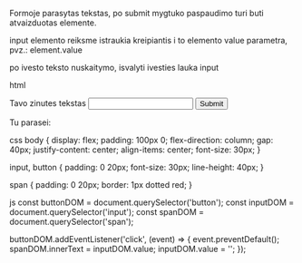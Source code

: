 Formoje parasytas tekstas, po submit mygtuko paspaudimo turi buti atvaizduotas <span> elemente.

input elemento reiksme istraukia kreipiantis i to elemento value parametra, pvz.: element.value

po ivesto teksto nuskaitymo, isvalyti ivesties lauka input

html

<form>
  <label for="message">Tavo zinutes tekstas</label>
  <input id="message" type="text" />
  <button type="submit">Submit</button>
</form>
<div>Tu parasei: <span></span></div>

css
body {
display: flex;
padding: 100px 0;
flex-direction: column;
gap: 40px;
justify-content: center;
align-items: center;
font-size: 30px;
}

input,
button {
padding: 0 20px;
font-size: 30px;
line-height: 40px;
}

span {
padding: 0 20px;
border: 1px dotted red;
}

js
const buttonDOM = document.querySelector('button');
const inputDOM = document.querySelector('input');
const spanDOM = document.querySelector('span');

buttonDOM.addEventListener('click', (event) => {
event.preventDefault();
spanDOM.innerText = inputDOM.value;
inputDOM.value = '';
});
